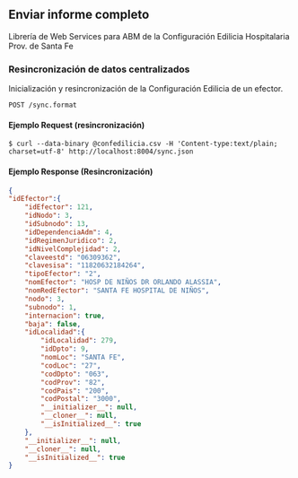 ## Enviar informe completo

Librería de Web Services para ABM de la Configuración Edilicia Hospitalaria Prov. de Santa Fe

### Resincronización de datos centralizados

Inicialización y resincronización de la Configuración Edilicia de un efector.

```endpoint
POST /sync.format
```

#### Ejemplo Request (resincronización)

```curl
$ curl --data-binary @confedilicia.csv -H 'Content-type:text/plain; charset=utf-8' http://localhost:8004/sync.json
```

#### Ejemplo Response (Resincronización)

```json
{
"idEfector":{
	"idEfector": 121,
	"idNodo": 3,
	"idSubnodo": 13,
	"idDependenciaAdm": 4,
	"idRegimenJuridico": 2,
	"idNivelComplejidad": 2,
	"claveestd": "06309362",
	"clavesisa": "11820632184264",
	"tipoEfector": "2",
	"nomEfector": "HOSP DE NIÑOS DR ORLANDO ALASSIA",
	"nomRedEfector": "SANTA FE HOSPITAL DE NIÑOS",
	"nodo": 3,
	"subnodo": 1,
	"internacion": true,
	"baja": false,
	"idLocalidad":{
		"idLocalidad": 279,
		"idDpto": 9,
		"nomLoc": "SANTA FE",
		"codLoc": "27",
		"codDpto": "063",
		"codProv": "82",
		"codPais": "200",
		"codPostal": "3000",
		"__initializer__": null,
		"__cloner__": null,
		"__isInitialized__": true
	},
	"__initializer__": null,
	"__cloner__": null,
	"__isInitialized__": true
}
```